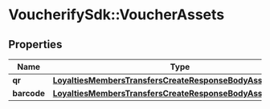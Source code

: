 # VoucherifySdk::VoucherAssets

## Properties

| Name | Type | Description | Notes |
| ---- | ---- | ----------- | ----- |
| **qr** | [**LoyaltiesMembersTransfersCreateResponseBodyAssetsQr**](LoyaltiesMembersTransfersCreateResponseBodyAssetsQr.md) |  | [optional] |
| **barcode** | [**LoyaltiesMembersTransfersCreateResponseBodyAssetsBarcode**](LoyaltiesMembersTransfersCreateResponseBodyAssetsBarcode.md) |  | [optional] |

